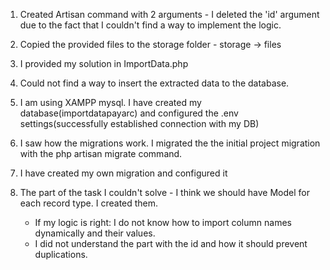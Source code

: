1) Created Artisan command with 2 arguments - I deleted the 'id' argument due to the fact that I couldn't find a way to implement the logic.

2) Copied the provided files to the storage folder - storage -> files 

3) I provided my solution in ImportData.php 

4) Could not find a way to insert the extracted data to the database. 

5) I am using XAMPP mysql. I have created my database(importdatapayarc) and configured the .env settings(successfully established connection with my DB)

6) I saw how the migrations work. I migrated the the initial project migration with the php artisan migrate command.

7) I have created my own migration  and configured it 

8) The part of the task I couldn't solve - I think we should have Model for each record type. I created them. 

    - If my logic is right: I do not know how to import column names dynamically and their values. 
    - I did not understand the part with the id and how it should prevent duplications. 
